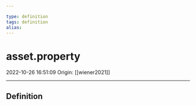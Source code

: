 ```yaml
---

type: definition
tags: definition
alias:
---
```


# asset.property

2022-10-26 16:51:09
Origin: [[wiener2021]]

---

## Definition
